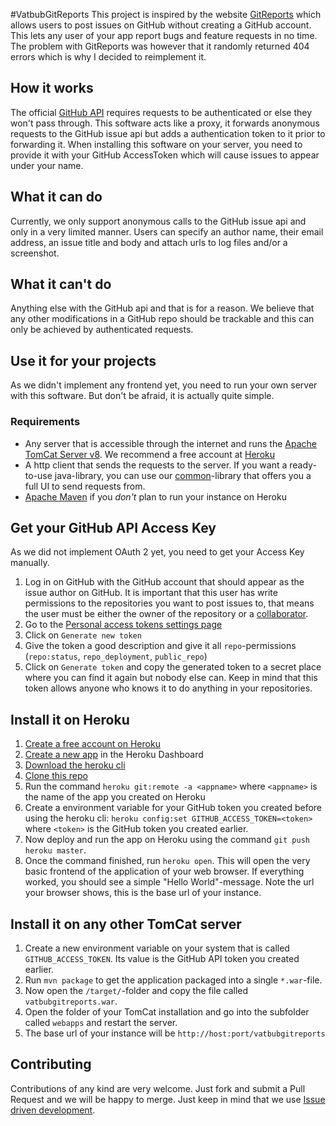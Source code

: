 #VatbubGitReports
This project is inspired by the website [GitReports](gitreports.com) which allows users to post issues on GitHub without creating a GitHub account. This lets any user of your app report bugs and feature requests in no time.
The problem with GitReports was however that it randomly returned 404 errors which is why I decided to reimplement it.

## How it works
The official [GitHub API](https://developer.github.com/) requires requests to be authenticated or else they won't pass through. This software acts like a proxy, it forwards anonymous requests to the GitHub issue api but adds a authentication token to it prior to forwarding it. When installing this software on your server, you need to provide it with your GitHub AccessToken which will cause issues to appear under your name.

## What it can do
Currently, we only support anonymous calls to the GitHub issue api and only in a very limited manner. Users can specify an author name, their email address, an issue title and body and attach urls to log files and/or a screenshot.

## What it can't do
Anything else with the GitHub api and that is for a reason. We believe that any other modifications in a GitHub repo should be trackable and this can only be achieved by authenticated requests.

## Use it for your projects
As we didn't implement any frontend yet, you need to run your own server with this software. But don't be afraid, it is actually quite simple.

### Requirements
- Any server that is accessible through the internet and runs the [Apache TomCat Server v8](http://tomcat.apache.org/). We recommend a free account at [Heroku](https://www.heroku.com/home)
- A http client that sends the requests to the server. If you want a ready-to-use java-library, you can use our [common](https://github.com/vatbub/common)-library that offers you a full UI to send requests from.
- [Apache Maven](https://maven.apache.org/) if you *don't* plan to run your instance on Heroku

## Get your GitHub API Access Key
As we did not implement OAuth 2 yet, you need to get your Access Key manually.
1. Log in on GitHub with the GitHub account that should appear as the issue author on GitHub. It is important that this user has write permissions to the repositories you want to post issues to, that means the user must be either the owner of the repository or a [collaborator](https://help.github.com/articles/inviting-collaborators-to-a-personal-repository/).
2. Go to the [Personal access tokens settings page](https://help.github.com/articles/inviting-collaborators-to-a-personal-repository/)
3. Click on `Generate new token`
4. Give the token a good description and give it all `repo`-permissions (`repo:status`, `repo_deployment`, `public_repo`)
5. Click on `Generate token` and copy the generated token to a secret place where you can find it again but nobody else can. Keep in mind that this token allows anyone who knows it to do anything in your repositories.

## Install it on Heroku
1. [Create a free account on Heroku](https://signup.heroku.com/login)
2. [Create a new app](https://dashboard.heroku.com/new) in the Heroku Dashboard
3. [Download the heroku cli](https://devcenter.heroku.com/articles/heroku-cli)
4. [Clone this repo](https://help.github.com/articles/cloning-a-repository/)
5. Run the command `heroku git:remote -a <appname>` where `<appname>` is the name of the app you created on Heroku
6. Create a environment variable for your GitHub token you created before using the heroku cli: `heroku config:set GITHUB_ACCESS_TOKEN=<token>` where `<token>` is the GitHub token you created earlier.
7. Now deploy and run the app on Heroku using the command `git push heroku master`.
8. Once the command finished, run `heroku open`. This will open the very basic frontend of the application of your web browser. If everything worked, you should see a simple "Hello World"-message. Note the url your browser shows, this is the base url of your instance.

## Install it on any other TomCat server
1. Create a new environment variable on your system that is called `GITHUB_ACCESS_TOKEN`. Its value is the GitHub API token you created earlier.
2. Run `mvn package` to get the application packaged into a single `*.war`-file.
3. Now open the `/target/`-folder and copy the file called `vatbubgitreports.war`.
4. Open the folder of your TomCat installation and go into the subfolder called `webapps` and restart the server.
5. The base url of your instance will be `http://host:port/vatbubgitreports`

## Contributing
Contributions of any kind are very welcome. Just fork and submit a Pull Request and we will be happy to merge. Just keep in mind that we use [Issue driven development](https://github.com/vatbub/defaultRepo/wiki/Issue-driven-development).
